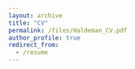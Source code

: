 ```yaml
---
layout: archive
title: "CV"
permalink: /files/Haldeman_CV.pdf
author_profile: true
redirect_from:
  - /resume
---
```



